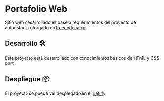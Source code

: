 # Portafolio Web

Sitio web desarrollado en base a requerimientos del proyecto de autoestudio otorgado en [freecodecamp](https://www.freecodecamp.org/bl_andy).

## Desarrollo 🛠️
Este proyecto está desarrollado con conocimientos básicos de HTML y CSS puro.

## Despliegue 📦
El proyecto se puede ver desplegado en el [netlify](https://portafolio2.netlify.app/)

